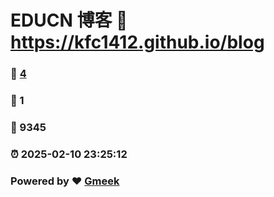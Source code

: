 # EDUCN 博客 :link: https://kfc1412.github.io/blog 
### :page_facing_up: [4](https://kfc1412.github.io/blog/tag.html) 
### :speech_balloon: 1 
### :hibiscus: 9345 
### :alarm_clock: 2025-02-10 23:25:12 
### Powered by :heart: [Gmeek](https://github.com/Meekdai/Gmeek)
